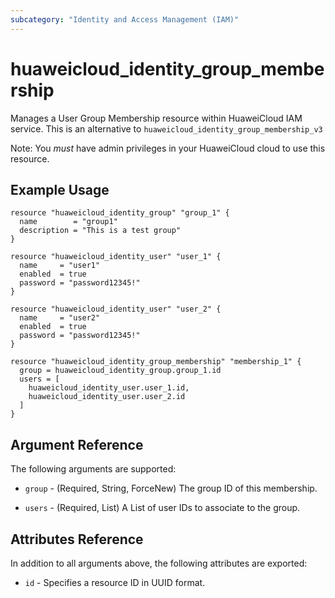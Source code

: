 ```yaml
---
subcategory: "Identity and Access Management (IAM)"
---
```


# huaweicloud_identity_group_membership

Manages a User Group Membership resource within HuaweiCloud IAM service. This is an alternative
to `huaweicloud_identity_group_membership_v3`

Note: You _must_ have admin privileges in your HuaweiCloud cloud to use this resource.

## Example Usage

```hcl
resource "huaweicloud_identity_group" "group_1" {
  name        = "group1"
  description = "This is a test group"
}

resource "huaweicloud_identity_user" "user_1" {
  name     = "user1"
  enabled  = true
  password = "password12345!"
}

resource "huaweicloud_identity_user" "user_2" {
  name     = "user2"
  enabled  = true
  password = "password12345!"
}

resource "huaweicloud_identity_group_membership" "membership_1" {
  group = huaweicloud_identity_group.group_1.id
  users = [
    huaweicloud_identity_user.user_1.id,
    huaweicloud_identity_user.user_2.id
  ]
}
```

## Argument Reference

The following arguments are supported:

* `group` - (Required, String, ForceNew) The group ID of this membership.

* `users` - (Required, List) A List of user IDs to associate to the group.

## Attributes Reference

In addition to all arguments above, the following attributes are exported:

* `id` - Specifies a resource ID in UUID format.

